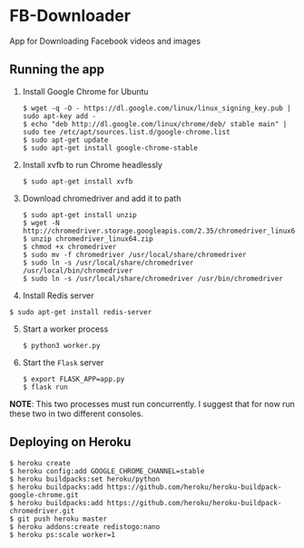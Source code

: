 # FB-Downloader
App for Downloading Facebook videos and images

## Running the app

1. Install Google Chrome for Ubuntu

	```console
	$ wget -q -O - https://dl.google.com/linux/linux_signing_key.pub | sudo apt-key add -
	$ echo "deb http://dl.google.com/linux/chrome/deb/ stable main" | sudo tee /etc/apt/sources.list.d/google-chrome.list
	$ sudo apt-get update
	$ sudo apt-get install google-chrome-stable
	```

2. Install xvfb to run Chrome headlessly

	```console
	$ sudo apt-get install xvfb
	```

3. Download chromedriver and add it to path

	```console
	$ sudo apt-get install unzip
	$ wget -N http://chromedriver.storage.googleapis.com/2.35/chromedriver_linux64.zip
	$ unzip chromedriver_linux64.zip
	$ chmod +x chromedriver
	$ sudo mv -f chromedriver /usr/local/share/chromedriver
	$ sudo ln -s /usr/local/share/chromedriver /usr/local/bin/chromedriver
	$ sudo ln -s /usr/local/share/chromedriver /usr/bin/chromedriver
    ```

4. Install Redis server

```console
$ sudo apt-get install redis-server
```

5. Start a worker process
    
    ```console
    $ python3 worker.py
    ```

6. Start the `Flask` server
    
    ```console
    $ export FLASK_APP=app.py
    $ flask run
    ```

__NOTE__: This two processes must run concurrently. I suggest that for now run these two in two different consoles.


## Deploying on Heroku

```console
$ heroku create
$ heroku config:add GOOGLE_CHROME_CHANNEL=stable
$ heroku buildpacks:set heroku/python
$ heroku buildpacks:add https://github.com/heroku/heroku-buildpack-google-chrome.git
$ heroku buildpacks:add https://github.com/heroku/heroku-buildpack-chromedriver.git
$ git push heroku master
$ heroku addons:create redistogo:nano
$ heroku ps:scale worker=1
```
